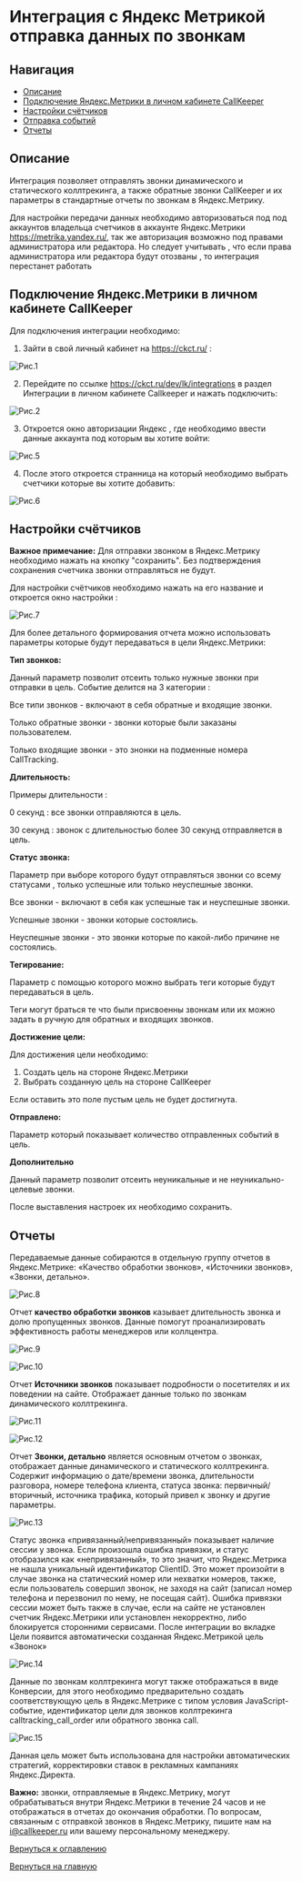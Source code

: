#  Интеграция с Яндекс Метрикой отправка данных по звонкам

## Навигация
* [Описание ](#Описание)
* [Подключение Яндекс.Метрики в личном кабинете CallKeeper](#Подключение-Яндекс.Метрики-в-личном-кабинете-CallKeeper)
* [Настройки счётчиков ](#Настройки-счётчиков)
* [Отправка событий ](#Отправка-событий)
* [Отчеты ](#Отчеты)

## Описание

Интеграция позволяет отправлять звонки динамического и статического коллтрекинга, а также обратные звонки CallKeeper и их параметры в стандартные отчеты по звонкам в Яндекс.Метрику.

Для настройки передачи данных необходимо авторизоваться под под аккаунтов владельца счетчиков в аккаунте Яндекс.Метрики https://metrika.yandex.ru/, так же авторизация возможно под правами администратора или редактора.
Но следует учитывать , что если права администратора или редактора будут отозваны , то интеграция перестанет работать

## Подключение Яндекс.Метрики в личном кабинете CallKeeper

Для подключения интеграции необходимо:

1. Зайти в свой личный кабинет на https://ckct.ru/ :

![Рис.1](images/LK_CT_1.jpg)

2. Перейдите по ссылке https://ckct.ru/dev/lk/integrations в раздел Интеграции в личном кабинете Callkeeper и нажать подключить:

![Рис.2](images/yan_in_1.jpg)

3. Откроется окно авторизации Яндекс , где необходимо ввести данные аккаунта под которым вы хотите войти:

![Рис.5](images/login_1.jpg)

4. После этого откроется странница на который необходимо выбрать счетчики которые вы хотите добавить: 

![Рис.6](images/add_shetshik.jpg)


## Настройки счётчиков

**Важное примечание:** Для отправки звонком в Яндекс.Метрику необходимо нажать на кнопку "сохранить". Без подтверждения сохранения счетчика звонки отправляться не будут.

Для настройки счётчиков необходимо нажать на его название и откроется окно настройки : 

![Рис.7](images/Ya_shetshik_2.jpg)

Для более детального формирования отчета можно использовать параметры которые будут передаваться в цели Яндекс.Метрики:

**Тип звонков:**

Данный параметр  позволит отсеить только нужные звонки при отправки в цель. Событие делится на 3 категории :

Все типи звонков - включают в себя обратные и входящие звонки.

Только обратные звонки - звонки которые были заказаны пользователем.

Только входящие звонки - это знонки на подменные номера CallTracking.

**Длительность:**

Примеры длительности :

0 секунд : все звонки отправляются в цель.

30 секунд : звонок с длительностью более 30 секунд отправляется в цель.


**Статус звонка:**

Параметр при выборе которого будут отправляться звонки со всему статусами , только успешные или только неуспешные звонки.

Все звонки - включают в себя как успешные так и неуспешные звонки.

Успешные звонки - звонки которые состоялись.

Неуспешные звонки - это звонки которые по какой-либо причине не состоялись.


**Тегирование:**

Параметр с помощью которого можно выбрать теги которые будут передаваться в цель.

Теги могут браться те что были присвоенны звонкам или их можно задать в ручную для обратных и входящих звонков.


**Достижение цели:**

Для достижения цели необходимо:

1) Создать цель на стороне Яндекс.Метрики
2) Выбрать созданную цель на стороне CallKeeper

Если оставить это поле пустым цель не будет достигнута.


**Отправлено:**

Параметр который показывает количество отправленных событий в цель.

**Дополнительно**

Данный параметр позволит отсеить неуникальные и не неуникально-целевые звонки.


После выставления настроек их необходимо сохранить.


## Отчеты
Передаваемые данные собираются в отдельную группу отчетов в Яндекс.Метрике: «Качество обработки звонков», «Источники звонков», «Звонки, детально».

![Рис.8](images/Zvonki-SHag1.png)

Отчет **качество обработки звонков** казывает длительность звонка и долю пропущенных звонков. Данные помогут проанализировать эффективность работы менеджеров или коллцентра.

![Рис.9](images/kachestvo-obrabotki-zvonkov-1.png)

![Рис.10](images/kachestvo-2.png)

Отчет **Источники звонков** показывает подробности о посетителях и их поведении на сайте. Отображает данные только по звонкам динамического коллтрекинга.

![Рис.11](images/Istochniki-1.png)

![Рис.12](images/Istochniki-2.png)

Отчет **Звонки, детально** является основным отчетом о звонках, отображает данные динамического и статического коллтрекинга. Содержит информацию о дате/времени звонка, длительности разговора, номере телефона клиента, статуса звонка: первичный/вторичный, источника трафика, который привел к звонку и другие параметры.

![Рис.13](images/zvonki_-detalno.png)

Статус звонка «привязанный/непривязанный» показывает наличие сессии у звонка. Если произошла ошибка привязки, и статус отобразился как «непривязанный», то это значит, что Яндекс.Метрика не нашла уникальный идентификатор ClientID. Это может произойти в случае звонка на статический номер или нехватки номеров, также, если пользователь совершил звонок, не заходя на сайт (записал номер телефона и перезвонил по нему, не посещая сайт). Ошибка привязки сессии может быть также в случае, если на сайте не установлен счетчик Яндекс.Метрики или установлен некорректно, либо блокируется сторонними сервисами.
После интеграции во вкладке Цели появится автоматически созданная Яндекс.Метрикой цель «Звонок»

![Рис.14](images/TSel-zvonok.png)

Данные по звонкам коллтрекинга могут также отображаться в виде Конверсии, для этого необходимо предварительно создать соответствующую цель в Яндекс.Метрике с типом условия JavaScript-событие, идентификатор цели для звонков коллтрекинга calltracking_call_order или обратного звонка call.

![Рис.15](images/tsel.png)

Данная цель может быть использована для настройки автоматических стратегий, корректировки ставок в рекламных кампаниях Яндекс.Директа.

**Важно:** звонки, отправляемые в Яндекс.Метрику, могут обрабатываться внутри Яндекс.Метрики в течение 24 часов и не отображаться в отчетах до окончания обработки.
По вопросам, связанным с отправкой звонков в Яндекс.Метрику, пишите нам на i@callkeeper.ru или вашему персональному менеджеру. 


[Вернуться к оглавлению](#навигация)

[Вернуться на главную](/README.md/#documentation)
